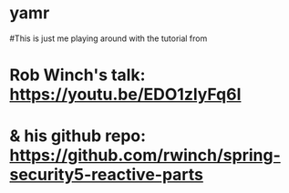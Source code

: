 # yamr

#This is just me playing around with the tutorial from 
# Rob Winch's talk: https://youtu.be/EDO1zlyFq6I 
# & his github repo: https://github.com/rwinch/spring-security5-reactive-parts﻿
